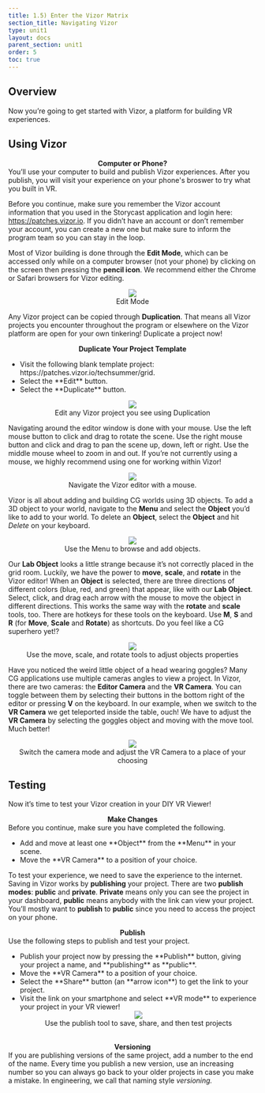 ```yaml
---
title: 1.5) Enter the Vizor Matrix
section_title: Navigating Vizor
type: unit1
layout: docs
parent_section: unit1
order: 5
toc: true
---
```


## Overview
Now you’re going to get started with Vizor, a platform for building VR experiences. 

## Using Vizor
<div class="alert_red">
  <div style="text-align:center">
  	<strong>Computer or Phone?</strong>
  </div> 
  You’ll use your computer to build and publish Vizor experiences. After you publish, you will visit your experience on your phone's broswer to try what you built in VR.
</div>

Before you continue, make sure you remember the Vizor account information that you used in the Storycast application and login here: https://patches.vizor.io.  If you didn’t have an account or don’t remember your account, you can create a new one but make sure to inform the program team so you can stay in the loop.  

Most of Vizor building is done through the <strong>Edit Mode</strong>, which can be accessed only while on a computer browser (not your phone) by clicking on the screen then pressing the <strong>pencil icon</strong>.  We recommend either the Chrome or Safari browsers for Vizor editing. 

<div style="text-align:center">
	<img src="/images/techsummer/Unit1/VizorMatrix/EditMode.png">
	<br>
	Edit Mode
</div>

Any Vizor project can be copied through <strong>Duplication</strong>.  That means all Vizor projects you encounter throughout the program or elsewhere on the Vizor platform are open for your own tinkering!  Duplicate a project now!

<div class="alert_green">
  <div style="text-align:center">
  	<strong>Duplicate Your Project Template</strong>
  </div> 
  <ul>
  	<li> Visit the following blank template project: https://patches.vizor.io/techsummer/grid. </li>
    <li> Select the **Edit** button. </li>
  	<li> Select the **Duplicate** button.</li>
  </ul> 
  <div style="text-align:center">
	<img src="/images/techsummer/Unit1/VizorMatrix/Duplicate.gif">
	<br>
	Edit any Vizor project you see using Duplication
  </div>
</div>

Navigating around the editor window is done with your mouse.  Use the left mouse button to click and drag to rotate the scene.  Use the right mouse button and click and drag to pan the scene up, down, left or right.  Use the middle mouse wheel to zoom in and out.  If you’re not currently using a mouse, we highly recommend using one for working within Vizor!

<div style="text-align:center">
	<img src="/images/techsummer/Unit1/VizorMatrix/Navigation.gif">
	<br>
	Navigate the Vizor editor with a mouse.
</div>

Vizor is all about adding and building CG worlds using 3D objects.  To add a 3D object to your world, navigate to the **Menu** and select the **Object** you’d like to add to your world. To delete an **Object**, select the **Object** and hit <i>Delete</i> on your keyboard.

<div style="text-align:center">
	<img src="/images/techsummer/Unit1/VizorMatrix/Add.gif">
	<br>
	Use the Menu to browse and add objects.
</div>

Our **Lab Object** looks a little strange because it’s not correctly placed in the grid room.  Luckily, we have the power to **move**, **scale**, and **rotate** in the Vizor editor!  When an **Object** is selected, there are three directions of different colors (blue, red, and green) that appear, like with our **Lab Object**.  Select, click, and drag each arrow with the mouse to move the object in different directions.  This works the same way with the **rotate** and **scale** tools, too.  There are hotkeys for these tools on the keyboard.  Use **M**, **S** and **R** (for **Move**, **Scale** and **Rotate**) as shortcuts.  Do you feel like a CG superhero yet!?

<div style="text-align:center">
	<img src="/images/techsummer/Unit1/VizorMatrix/MSR.gif">
	<br>
	Use the move, scale, and rotate tools to adjust objects properties
</div>

Have you noticed the weird little object of a head wearing goggles?  Many CG applications use multiple cameras angles to view a project.  In Vizor, there are two cameras: the **Editor Camera** and the **VR Camera**. You can toggle between them by selecting their buttons in the bottom right of the editor or pressing **V** on the keyboard.  In our example, when we switch to the **VR Camera** we get teleported inside the table, ouch!  We have to adjust the **VR Camera** by selecting the goggles object and moving with the move tool.  Much better!

<div style="text-align:center">
	<img src="/images/techsummer/Unit1/VizorMatrix/MSR.gif">
	<br>
	Switch the camera mode and adjust the VR Camera to a place of your choosing
</div>

## Testing
Now it’s time to test your Vizor creation in your DIY VR Viewer!

<div class="alert_green">
  <div style="text-align:center">
  	<strong>Make Changes</strong>
  </div> 
  Before you continue, make sure you have completed the following.
  <ul>
  	<li> Add and move at least one **Object** from the **Menu** in your scene. </li>
    <li> Move the **VR Camera** to a position of your choice. </li>
  </ul> 
</div>

To test your experience, we need to save the experience to the internet. Saving in Vizor works by **publishing** your project.  There are two **publish modes**: **public** and **private**.  **Private** means only you can see the project in your dashboard, **public** means anybody with the link can view your project.  You’ll mostly want to **publish** to **public** since you need to access the project on your phone.  

<div class="alert_green">
  <div style="text-align:center">
  	<strong>Publish</strong>
  </div> 
  Use the following steps to publish and test your project.
  <ul>
  	<li> Publish your project now by pressing the **Publish** button, giving your project a name, and **publishing** as **public**. </li>
    <li> Move the **VR Camera** to a position of your choice. </li>
    <li> Select the **Share** button (an **arrow icon**) to get the link to your project. </li>
    <li> Visit the link on your smartphone and select **VR mode** to experience your project in your VR viewer!</li>
    <div style="text-align:center">
		<img src="/images/techsummer/Unit1/VizorMatrix/Publish.gif">
		<br>
		Use the publish tool to save, share, and then test projects
	</div>
  </ul> 
</div>
<br>
<div class="alert_yellow">
  <div style="text-align:center">
  	<strong>Versioning</strong>
  </div> 
  If you are publishing versions of the same project, add a number to the end of the name.  Every time you publish a new version, use an increasing number so you can always go back to your older projects in case you make a mistake.  In engineering, we call that naming style <i>versioning.</i>
</div>